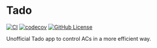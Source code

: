 # Tado

[![CI](https://github.com/Narsuf/Tado/actions/workflows/android.yml/badge.svg)](https://github.com/Narsuf/Tado/actions/workflows/android.yml)
[![codecov](https://codecov.io/gh/Narsuf/Tado/branch/main/graph/badge.svg)](https://codecov.io/gh/Narsuf/Tado)
[![GitHub License](https://img.shields.io/badge/license-Apache%20License%202.0-blue.svg?style=flat)](http://www.apache.org/licenses/LICENSE-2.0)

Unofficial Tado app to control ACs in a more efficient way.
